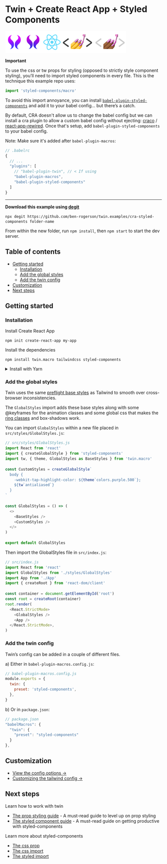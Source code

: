 # Twin + Create React App + Styled Components

<p><a href="https://github.com/ben-rogerson/twin.macro#gh-light-mode-only" target="_blank"><img src="../.github/twin-light.svg" alt="Twin" width="60" height="70"></a><a href="https://github.com/ben-rogerson/twin.macro#gh-dark-mode-only" target="_blank"><img src="../.github/twin-dark.svg" alt="Twin" width="60" height="70"></a><a href="https://create-react-app.dev/" target="_blank"><img src="../.github/create-react-app.svg" alt="Create React App" width="60" height="70"></a><a href="https://styled-components.com#gh-light-mode-only" target="_blank"><img src="../.github/styled-components-light.svg" alt="Styled components" width="105" height="70"></a><a href="https://styled-components.com#gh-dark-mode-only" target="_blank"><img src="../.github/styled-components-dark.svg" alt="Styled components" width="105" height="70"></a>
</p>

**Important**

To use the css or tw props for styling (opposed to strictly style component styling), you’ll need to import styled components in every file. This is the technique this example repo uses:

```js
import 'styled-components/macro'
```

To avoid this import annoyance, you can install [`babel-plugin-styled-components`](https://github.com/styled-components/babel-plugin-styled-components) and add it to your babel config... but there’s a catch.

By default, CRA doesn't allow us to change the babel config but we can install a cra plugin to allow a custom babel config without ejecting:
[craco](https://github.com/gsoft-inc/craco) / [react-app-rewired](https://github.com/timarney/react-app-rewired).
Once that's setup, add `babel-plugin-styled-components` to your babel config.

Note: Make sure it's added after `babel-plugin-macros`:

```js
// .babelrc
{
  // ...
  "plugins": [
    // "babel-plugin-twin", // < If using
    "babel-plugin-macros",
    "babel-plugin-styled-components"
  ]
}
```

---

**Download this example using [degit](https://github.com/Rich-Harris/degit)**

```shell
npx degit https://github.com/ben-rogerson/twin.examples/cra-styled-components folder-name
```

From within the new folder, run `npm install`, then `npm start` to start the dev server.

[](#table-of-contents)

## Table of contents

- [Getting started](#getting-started)
  - [Installation](#installation)
  - [Add the global styles](#add-the-global-styles)
  - [Add the twin config](#add-the-twin-config)
- [Customization](#customization)
- [Next steps](#next-steps)

[](#getting-started)

## Getting started

### Installation

Install Create React App

```shell
npm init create-react-app my-app
```

Install the dependencies

```shell
npm install twin.macro tailwindcss styled-components
```

<details>
  <summary>Install with Yarn</summary>

Install Create React App

```shell
yarn create create-react-app my-app
```

Install the dependencies

```shell
yarn add twin.macro tailwindcss styled-components
```

</details>

### Add the global styles

Twin uses the same [preflight base styles](https://unpkg.com/tailwindcss/dist/base.css) as Tailwind to smooth over cross-browser inconsistencies.

The `GlobalStyles` import adds these base styles along with some @keyframes for the animation classes and some global css that makes the [ring classes](https://tailwindcss.com/docs/ring-width) and box-shadows work.

You can import `GlobalStyles` within a new file placed in `src/styles/GlobalStyles.js`:

```js
// src/styles/GlobalStyles.js
import React from 'react'
import { createGlobalStyle } from 'styled-components'
import tw, { theme, GlobalStyles as BaseStyles } from 'twin.macro'

const CustomStyles = createGlobalStyle`
  body {
    -webkit-tap-highlight-color: ${theme`colors.purple.500`};
    ${tw`antialiased`}
  }
`

const GlobalStyles = () => (
  <>
    <BaseStyles />
    <CustomStyles />
  </>
)

export default GlobalStyles
```

Then import the GlobalStyles file in `src/index.js`:

```js
// src/index.js
import React from 'react'
import GlobalStyles from './styles/GlobalStyles'
import App from './App'
import { createRoot } from 'react-dom/client'

const container = document.getElementById('root')
const root = createRoot(container)
root.render(
  <React.StrictMode>
    <GlobalStyles />
    <App />
  </React.StrictMode>,
)
```

### Add the twin config

Twin’s config can be added in a couple of different files.

a) Either in `babel-plugin-macros.config.js`:

```js
// babel-plugin-macros.config.js
module.exports = {
  twin: {
    preset: 'styled-components',
  },
}
```

b) Or in `package.json`:

```js
// package.json
"babelMacros": {
  "twin": {
    "preset": "styled-components"
  }
},
```

[](#customization)

## Customization

- [View the config options →](https://github.com/ben-rogerson/twin.macro/blob/master/docs/options.md)
- [Customizing the tailwind config →](https://github.com/ben-rogerson/twin.macro/blob/master/docs/customizing-config.md)

[](#next-steps)

## Next steps

Learn how to work with twin

- [The prop styling guide](https://github.com/ben-rogerson/twin.macro/blob/master/docs/prop-styling-guide.md) - A must-read guide to level up on prop styling
- [The styled component guide](https://github.com/ben-rogerson/twin.macro/blob/master/docs/styled-component-guide.md) - A must-read guide on getting productive with styled-components

Learn more about styled-components

- [The css prop](https://styled-components.com/docs/api#css-prop)
- [The css import](https://styled-components.com/docs/api#css)
- [The styled import](https://styled-components.com/docs/api#styled)
